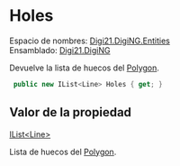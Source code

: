 # Holes

Espacio de nombres: [Digi21.DigiNG.Entities](../../../)  
Ensamblado: [Digi21.DigiNG](../../../../)

Devuelve la lista de huecos del [Polygon](../).

```csharp
 public new IList<Line> Holes { get; }
```

## Valor de la propiedad

[IList&lt;Line&gt;](https://docs.microsoft.com/en-us/dotnet/api/system.collections.generic.ilist-1?view=net-5.0)

Lista de huecos del [Polygon](../).



